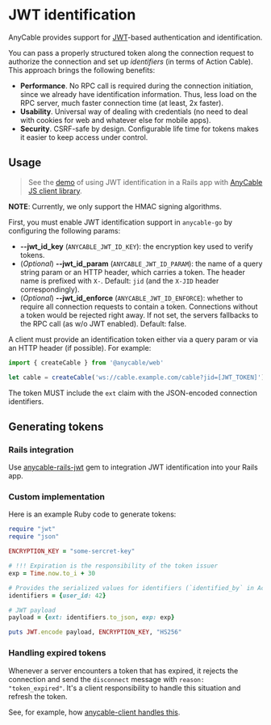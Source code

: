 # JWT identification

AnyCable provides support for [JWT][jwt]-based authentication and identification.

You can pass a properly structured token along the connection request to authorize the connection and set up _identifiers_ (in terms of Action Cable). This approach brings the following benefits:

- **Performance**. No RPC call is required during the connection initiation, since we already have identification information. Thus, less load on the RPC server, much faster connection time (at least, 2x faster).
- **Usability**. Universal way of dealing with credentials (no need to deal with cookies for web and whatever else for mobile apps).
- **Security**. CSRF-safe by design. Configurable life time for tokens makes it easier to keep access under control.

## Usage

> See the [demo](https://github.com/anycable/anycable_rails_demo/pull/23) of using JWT identification in a Rails app with [AnyCable JS client library][anycable-client].

**NOTE**: Currently, we only support the HMAC signing algorithms.

First, you must enable JWT identification support in `anycable-go` by configuring the following params:

- **--jwt_id_key** (`ANYCABLE_JWT_ID_KEY`): the encryption key used to verify tokens.
- (_Optional_) **--jwt_id_param** (`ANYCABLE_JWT_ID_PARAM`): the name of a query string param or an HTTP header, which carries a token. The header name is prefixed with `X-`. Default: `jid` (and the `X-JID` header correspondingly).
- (_Optional_) **--jwt_id_enforce** (`ANYCABLE_JWT_ID_ENFORCE`): whether to require all connection requests to contain a token. Connections without a token would be rejected right away. If not set, the servers fallbacks to the RPC call (as w/o JWT enabled). Default: false.

A client must provide an identification token either via a query param or via an HTTP header (if possible). For example:

```js
import { createCable } from '@anycable/web'

let cable = createCable('ws://cable.example.com/cable?jid=[JWT_TOKEN]')
```

The token MUST include the `ext` claim with the JSON-encoded connection identifiers.

## Generating tokens

### Rails integration

Use [anycable-rails-jwt][] gem to integration JWT identification into your Rails app.

### Custom implementation

Here is an example Ruby code to generate tokens:

```ruby
require "jwt"
require "json"

ENCRYPTION_KEY = "some-sercret-key"

# !!! Expiration is the responsibility of the token issuer
exp = Time.now.to_i + 30

# Provides the serialized values for identifiers (`identified_by` in Action Cable)
identifiers = {user_id: 42}

# JWT payload
payload = {ext: identifiers.to_json, exp: exp}

puts JWT.encode payload, ENCRYPTION_KEY, "HS256"
```

### Handling expired tokens

Whenever a server encounters a token that has expired, it rejects the connection and send the `disconnect` message with `reason: "token_expired"`. It's a client responsibility to handle this situation and refresh the token.

See, for example, how [anycable-client handles this](https://github.com/anycable/anycable-client#refreshing-authentication-tokens).

[jwt]: https://jwt.io
[anycable-rails-jwt]: https://github.com/anycable/anycable-rails-jwt
[anycable-client]: https://github.com/anycable/anycable-client
